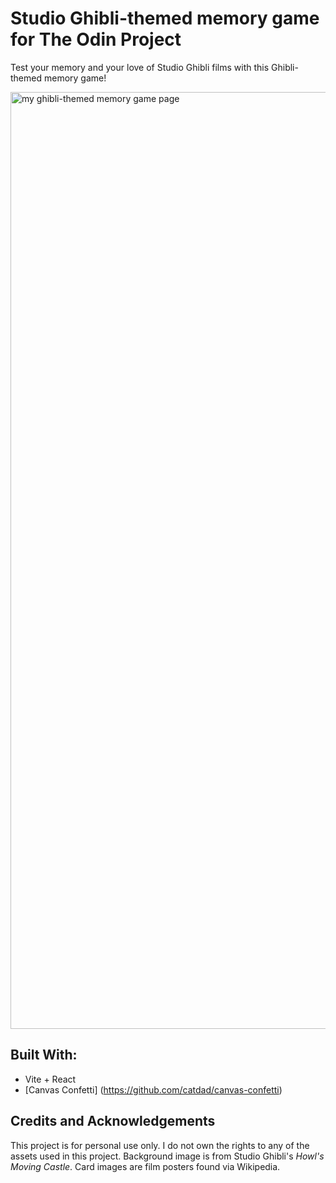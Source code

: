 # Studio Ghibli-themed memory game for The Odin Project
Test your memory and your love of Studio Ghibli films with this Ghibli-themed memory game!

<img width="1499" alt="my ghibli-themed memory game page" src="https://github.com/user-attachments/assets/a028ddb5-27d0-4a61-8754-70473be9dc31">

## Built With:
- Vite + React
- [Canvas Confetti] (https://github.com/catdad/canvas-confetti)

## Credits and Acknowledgements 
This project is for personal use only. I do not own the rights to any of the assets used in this project. Background image is from Studio Ghibli's *Howl's Moving Castle*. Card images are film posters found via Wikipedia.


